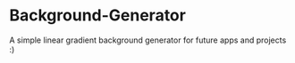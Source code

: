# Background-Generator
A simple linear gradient background generator for future apps and projects :)
